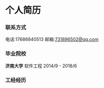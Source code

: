 # 个人简历
### 联系方式
电话:17686840513
邮箱:731896502@qq.com

### 毕业院校
**济南大学**  软件工程 2014/9 - 2018/6

### 工经经历


